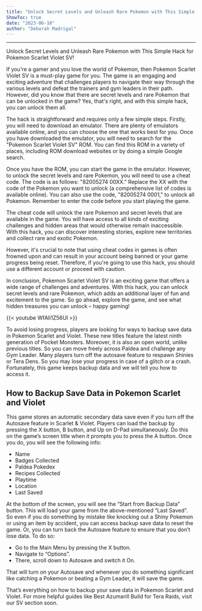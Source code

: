 ```yaml
---
title: "Unlock Secret Levels and Unleash Rare Pokemon with This Simple Hack for Pokemon Scarlet Violet SV!"
ShowToc: true 
date: "2023-06-10"
author: "Deborah Madrigal"
---
```

*****
Unlock Secret Levels and Unleash Rare Pokemon with This Simple Hack for Pokemon Scarlet Violet SV!

If you're a gamer and you love the world of Pokemon, then Pokemon Scarlet Violet SV is a must-play game for you. The game is an engaging and exciting adventure that challenges players to navigate their way through the various levels and defeat the trainers and gym leaders in their path. However, did you know that there are secret levels and rare Pokemon that can be unlocked in the game? Yes, that's right, and with this simple hack, you can unlock them all.

The hack is straightforward and requires only a few simple steps. Firstly, you will need to download an emulator. There are plenty of emulators available online, and you can choose the one that works best for you. Once you have downloaded the emulator, you will need to search for the "Pokemon Scarlet Violet SV" ROM. You can find this ROM in a variety of places, including ROM download websites or by doing a simple Google search.

Once you have the ROM, you can start the game in the emulator. However, to unlock the secret levels and rare Pokemon, you will need to use a cheat code. The code is as follows: "82005274 00XX." Replace the XX with the code of the Pokemon you want to unlock (a comprehensive list of codes is available online). You can also use the code, "82005274 0001," to unlock all Pokemon. Remember to enter the code before you start playing the game.

The cheat code will unlock the rare Pokemon and secret levels that are available in the game. You will have access to all kinds of exciting challenges and hidden areas that would otherwise remain inaccessible. With this hack, you can discover interesting stories, explore new territories and collect rare and exotic Pokemon.

However, it's crucial to note that using cheat codes in games is often frowned upon and can result in your account being banned or your game progress being reset. Therefore, if you're going to use this hack, you should use a different account or proceed with caution.

In conclusion, Pokemon Scarlet Violet SV is an exciting game that offers a wide range of challenges and adventures. With this hack, you can unlock secret levels and rare Pokemon, which adds an additional layer of fun and excitement to the game. So go ahead, explore the game, and see what hidden treasures you can unlock – happy gaming!

{{< youtube WfAIi1Z56UI >}} 



To avoid losing progress, players are looking for ways to backup save data in Pokemon Scarlet and Violet. These new titles feature the latest ninth generation of Pocket Monsters. Moreover, it is also an open world, unlike previous titles. So you can move freely across Paldea and challenge any Gym Leader. Many players turn off the autosave feature to respawn Shinies or Tera Dens. So you may lose your progress in case of a glitch or a crash. Fortunately, this game keeps backup data and we will tell you how to access it.
 
## How to Backup Save Data in Pokemon Scarlet and Violet
 

 
This game stores an automatic secondary data save even if you turn off the Autosave feature in Scarlet & Violet. Players can load the backup by pressing the X button, B button, and Up on D-Pad simultaneously. Do this on the game’s screen title when it prompts you to press the A button. Once you do, you will see the following info:
 
- Name
 - Badges Collected
 - Paldea Pokedex
 - Recipes Collected
 - Playtime
 - Location
 - Last Saved

 
At the bottom of the screen, you will see the “Start from Backup Data” button. This will load your game from the above-mentioned “Last Saved”. So even if you do something by mistake like knocking out a Shiny Pokemon or using an item by accident, you can access backup save data to reset the game. Or, you can turn back the Autosave feature to ensure that you don’t lose data. To do so:
 
- Go to the Main Menu by pressing the X button.
 - Navigate to “Options”.
 - There, scroll down to Autosave and switch it On.

 
That will turn on your Autosave and whenever you do something significant like catching a Pokemon or beating a Gym Leader, it will save the game.
 
That’s everything on how to backup your save data in Pokemon Scarlet and Violet. For more helpful guides like Best Azumarill Build for Tera Raids, visit our SV section soon.




